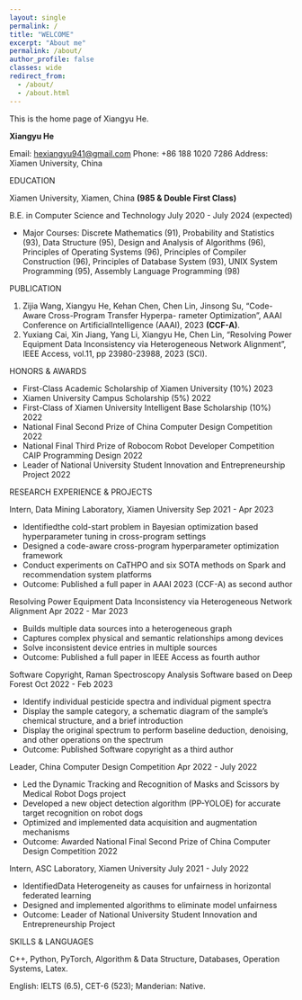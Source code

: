 ```yaml
---
layout: single
permalink: /
title: "WELCOME"
excerpt: "About me"
permalink: /about/
author_profile: false
classes: wide
redirect_from: 
  - /about/
  - /about.html
---
```


This is the home page of Xiangyu He.

**Xiangyu He**

Email: hexiangyu941@gmail.com Phone: +86 188 1020 7286 Address: Xiamen University, China

EDUCATION

Xiamen University, Xiamen, China __(985 & Double First Class)__

B.E. in Computer Science and Technology July 2020 - July 2024 (expected)

- Major Courses: Discrete Mathematics (91), Probability and Statistics (93), Data Structure (95), Design and Analysis of Algorithms (96), Principles of Operating Systems (96), Principles of Compiler Construction (96), Principles of Database System (93), UNIX System Programming (95), Assembly Language Programming (98)

PUBLICATION

1. Zijia Wang, Xiangyu He, Kehan Chen, Chen Lin, Jinsong Su, “Code-Aware Cross-Program Transfer Hyperpa- rameter Optimization”, AAAI Conference on ArtificialIntelligence (AAAI), 2023 __(CCF-A)__.
1. Yuxiang Cai, Xin Jiang, Yang Li, Xiangyu He, Chen Lin, “Resolving Power Equipment Data Inconsistency via Heterogeneous Network Alignment”, IEEE Access, vol.11, pp 23980-23988, 2023 (SCI).

HONORS & AWARDS

- First-Class Academic Scholarship of Xiamen University (10%) 2023
- Xiamen University Campus Scholarship (5%) 2022
- First-Class of Xiamen University Intelligent Base Scholarship (10%) 2022
- National Final Second Prize of China Computer Design Competition 2022
- National Final Third Prize of Robocom Robot Developer Competition CAIP Programming Design 2022
- Leader of National University Student Innovation and Entrepreneurship Project 2022

RESEARCH EXPERIENCE & PROJECTS

Intern, Data Mining Laboratory, Xiamen University Sep 2021 - Apr 2023

- Identifiedthe cold-start problem in Bayesian optimization based hyperparameter tuning in cross-program settings
- Designed a code-aware cross-program hyperparameter optimization framework
- Conduct experiments on CaTHPO and six SOTA methods on Spark and recommendation system platforms
- Outcome: Published a full paper in AAAI 2023 (CCF-A) as second author

Resolving Power Equipment Data Inconsistency via Heterogeneous Network Alignment Apr 2022 - Mar 2023

- Builds multiple data sources into a heterogeneous graph
- Captures complex physical and semantic relationships among devices
- Solve inconsistent device entries in multiple sources
- Outcome: Published a full paper in IEEE Access as fourth author

Software Copyright, Raman Spectroscopy Analysis Software based on Deep Forest Oct 2022 - Feb 2023

- Identify individual pesticide spectra and individual pigment spectra
- Display the sample category, a schematic diagram of the sample’s chemical structure, and a brief introduction
- Display the original spectrum to perform baseline deduction, denoising, and other operations on the spectrum
- Outcome: Published Software copyright as a third author

Leader, China Computer Design Competition Apr 2022 - July 2022

- Led the Dynamic Tracking and Recognition of Masks and Scissors by Medical Robot Dogs project
- Developed a new object detection algorithm (PP-YOLOE) for accurate target recognition on robot dogs
- Optimized and implemented data acquisition and augmentation mechanisms
- Outcome: Awarded National Final Second Prize of China Computer Design Competition 2022

Intern, ASC Laboratory, Xiamen University July 2021 - July 2022

- IdentifiedData Heterogeneity as causes for unfairness in horizontal federated learning
- Designed and implemented algorithms to eliminate model unfairness
- Outcome: Leader of National University Student Innovation and Entrepreneurship Project

SKILLS & LANGUAGES

C++, Python, PyTorch, Algorithm & Data Structure, Databases, Operation Systems, Latex.

English: IELTS (6.5), CET-6 (523); Manderian: Native.

